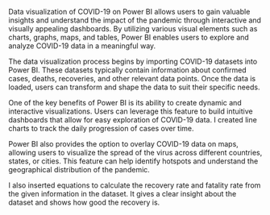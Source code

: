 Data visualization of COVID-19 on Power BI allows users to gain valuable insights and understand the impact of the pandemic through interactive and visually appealing dashboards. By utilizing various visual elements such as charts, graphs, maps, and tables, Power BI enables users to explore and analyze COVID-19 data in a meaningful way.

The data visualization process begins by importing COVID-19 datasets into Power BI. These datasets typically contain information about confirmed cases, deaths, recoveries, and other relevant data points. Once the data is loaded, users can transform and shape the data to suit their specific needs.

One of the key benefits of Power BI is its ability to create dynamic and interactive visualizations. Users can leverage this feature to build intuitive dashboards that allow for easy exploration of COVID-19 data. I created line charts to track the daily progression of cases over time.

Power BI also provides the option to overlay COVID-19 data on maps, allowing users to visualize the spread of the virus across different countries, states, or cities. This feature can help identify hotspots and understand the geographical distribution of the pandemic.

I also inserted equations to calculate the recovery rate and fatality rate from the given information in the dataset. It gives a clear insight about the dataset and shows how good the recovery is.  
